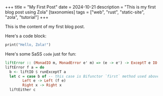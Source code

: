 +++
title = "My First Post"
date = 2024-10-21
description = "This is my first blog post using Zola"
[taxonomies]
tags = ["web", "rust", "static-site", "zola", "tutorial"]
+++

This is the content of my first blog post.

Here's a code block:

```rust
print("Hello, Zola!")
```

Here's some SaSS `code` just for fun:
```haskell
liftError :: (MonadIO m, MonadError e' m) => (e -> e') -> ExceptT e IO a -> m a
liftError f a = do
  b <- liftIO $ runExceptT a
  let c = case b of -- this case is Bifunctor `first` method used above
        Left e -> Left (f e)
        Right x -> Right x
  liftEither c
```
